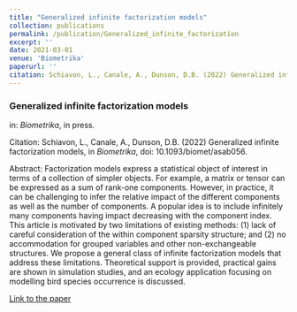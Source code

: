 ```yaml
---
title: "Generalized infinite factorization models"
collection: publications
permalink: /publication/Generalized_infinite_factorization
excerpt: ''
date: 2021-03-01
venue: 'Biometrika'
paperurl: ''
citation: Schiavon, L., Canale, A., Dunson, D.B. (2022) Generalized infinite factorization models, in <i>Biometrika</i>, , . doi: 10.1093/biomet/asab056.
---
```



### Generalized infinite factorization models
in: _Biometrika_, in press.

Citation: Schiavon, L., Canale, A., Dunson, D.B. (2022) Generalized infinite factorization models, in <i>Biometrika</i>, doi: 10.1093/biomet/asab056.

Abstract: Factorization models express a statistical object of interest in terms of a collection of simpler objects. For example, a matrix or tensor can be expressed as a sum of rank-one components. However, in practice, it can be challenging to infer the relative impact of the different components as well as the number of components. A popular idea is to include infinitely many components having impact decreasing with the component index. This article is motivated by two limitations of existing methods: (1) lack of careful consideration of the within component sparsity structure; and (2) no accommodation for grouped variables and other non-exchangeable structures. We propose a general class of infinite factorization models that address these limitations. Theoretical support is provided, practical gains are shown in simulation studies, and an ecology application
focusing on modelling bird species occurrence is discussed.

[Link to the paper](https://academic.oup.com/biomet/advance-article/doi/10.1093/biomet/asab056/6422529?login=true)
